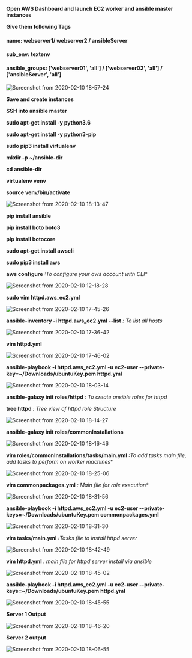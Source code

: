 **Open AWS Dashboard and launch EC2 worker and ansible master instances**

**Give them following Tags**

<h4> name:  webserver1/  webserver2 / ansibleServer </h4>

<h4> sub_env: textenv </h4>

<h4> ansible_groups: ['webserver01', 'all'] / ['webserver02', 'all'] / ['ansibleServer', 'all'] </h4>

![Screenshot from 2020-02-10 18-57-24](https://user-images.githubusercontent.com/37663573/74201912-ff1a1380-4c38-11ea-9706-77021c8cf765.png)

**Save and create instances**

**SSH into ansible master**

**sudo apt-get install -y python3.6**

**sudo apt-get install -y python3-pip**

**sudo pip3 install virtualenv**

**mkdir -p ~/ansible-dir**

**cd ansible-dir**

**virtualenv venv**

**source venv/bin/activate**

![Screenshot from 2020-02-10 18-13-47](https://user-images.githubusercontent.com/37663573/74202166-ac8d2700-4c39-11ea-8360-e481d99e035e.png)

**pip install ansible**

**pip install boto boto3**

**pip install botocore**

**sudo apt-get install awscli**

**sudo pip3 install aws**

**aws configure** *:To configure your aws account with CLI**

![Screenshot from 2020-02-10 12-18-28](https://user-images.githubusercontent.com/37663573/74202302-0e4d9100-4c3a-11ea-98fd-fceb7bf5b5bd.png)

**sudo vim httpd.aws_ec2.yml**

![Screenshot from 2020-02-10 17-45-26](https://user-images.githubusercontent.com/37663573/74202218-d6464e00-4c39-11ea-94ea-c046a83be600.png)

**ansible-inventory -i httpd.aws_ec2.yml --list** *: To list all hosts*

![Screenshot from 2020-02-10 17-36-42](https://user-images.githubusercontent.com/37663573/74202232-e1997980-4c39-11ea-8a4c-67b7199901f8.png)

**vim httpd.yml**

![Screenshot from 2020-02-10 17-46-02](https://user-images.githubusercontent.com/37663573/74202203-caf32280-4c39-11ea-8524-546d596ffc6e.png)

**ansible-playbook -i httpd.aws_ec2.yml -u ec2-user --private-key=~/Downloads/ubuntuKey.pem httpd.yml**

![Screenshot from 2020-02-10 18-03-14](https://user-images.githubusercontent.com/37663573/74202186-ba42ac80-4c39-11ea-984d-d282b2b46df2.png)

**ansible-galaxy init roles/httpd** *: To create ansible roles for httpd*

**tree httpd** *: Tree view of httpd role Structure*

![Screenshot from 2020-02-10 18-14-27](https://user-images.githubusercontent.com/37663573/74202116-8c5d6800-4c39-11ea-91fd-2926b9ba4780.png)

**ansible-galaxy init roles/commonInstallations**

![Screenshot from 2020-02-10 18-16-46](https://user-images.githubusercontent.com/37663573/74202103-86678700-4c39-11ea-93af-c3a6c3b7a8a4.png)

**vim roles/commonInstallations/tasks/main.yml**  *:To add tasks main file, add tasks to perform on worker machines**

![Screenshot from 2020-02-10 18-25-06](https://user-images.githubusercontent.com/37663573/74202078-72bc2080-4c39-11ea-93e3-023c4f1f97f6.png)

**vim commonpackages.yml** *: Main file for role execution**

![Screenshot from 2020-02-10 18-31-56](https://user-images.githubusercontent.com/37663573/74202051-6041e700-4c39-11ea-981e-1444edc076fe.png)

**ansible-playbook -i httpd.aws_ec2.yml -u ec2-user --private-keys=~/Downloads/ubuntuKey.pem commonpackages.yml**

![Screenshot from 2020-02-10 18-31-30](https://user-images.githubusercontent.com/37663573/74202062-66d05e80-4c39-11ea-8b68-d3bd9bf4086b.png)

**vim tasks/main.yml** *:Tasks file to install httpd server*

![Screenshot from 2020-02-10 18-42-49](https://user-images.githubusercontent.com/37663573/74202030-55875200-4c39-11ea-9a48-b8befa07e531.png)

**vim httpd.yml** *: main file for httpd server install via ansible*

![Screenshot from 2020-02-10 18-45-02](https://user-images.githubusercontent.com/37663573/74202008-456f7280-4c39-11ea-8ab1-6a6ed27e8120.png)

**ansible-playbook -i httpd.aws_ec2.yml -u ec2-user --private-keys=~/Downloads/ubuntuKey.pem httpd.yml**

![Screenshot from 2020-02-10 18-45-55](https://user-images.githubusercontent.com/37663573/74201996-3a1c4700-4c39-11ea-9cd7-0726eb0dfac7.png)

**Server 1 Output**

![Screenshot from 2020-02-10 18-46-20](https://user-images.githubusercontent.com/37663573/74201962-22dd5980-4c39-11ea-9391-114fd4b340c3.png)

**Server 2 output**

![Screenshot from 2020-02-10 18-06-55](https://user-images.githubusercontent.com/37663573/74201980-2ffa4880-4c39-11ea-936f-a7ba95feb6a0.png)

